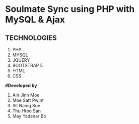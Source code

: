 # Soulmate Sync using PHP with MySQL & Ajax
## TECHNOLOGIES

1. PHP
1. MYSQL
1. JQUERY
1. BOOTSTRAP 5
1. HTML
1. CSS

**#Developed by**

1. Ain Jinn Moe  
2. Moe Satt Pwint  
3. Sit Naing Soe  
4. Thu Htoo San  
5. May Yadanar Bo  
